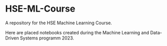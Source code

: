 # HSE-ML-Course
A repository for the HSE Machine Learning Course.

Here are placed notebooks created during the Machine Learning and Data-Driven Systems programm 2023.
